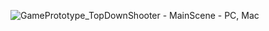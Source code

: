 ![GamePrototype_TopDownShooter - MainScene - PC, Mac](https://user-images.githubusercontent.com/21219129/104444491-ed5b9180-55a8-11eb-887e-f3900cf51ec5.jpg)
